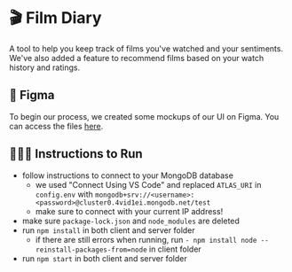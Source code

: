 # 🎬 Film Diary
A tool to help you keep track of films you've watched and your sentiments. We've also added a feature to recommend films based on your watch history and ratings.

## 🥳 Figma
To begin our process, we created some mockups of our UI on Figma. You can access the files [here](https://www.figma.com/file/eXmLRPK87lixrUbTIWt6vj/Film-Diary?node-id=0%3A1&t=pu79JIqV9nKcAnLG-1).

## 🏃🏻‍♀️ Instructions to Run
- follow instructions to connect to your MongoDB database
    - we used "Connect Using VS Code" and replaced `ATLAS_URI` in `config.env` with `mongodb+srv://<username>:<password>@cluster0.4vid1ei.mongodb.net/test`
    - make sure to connect with your current IP address!
- make sure `package-lock.json` and `node_modules` are deleted
- run `npm install` in both client and server folder
    - if there are still errors when running, run `- npm install node --reinstall-packages-from=node` in client folder
- run `npm start` in both client and server folder
